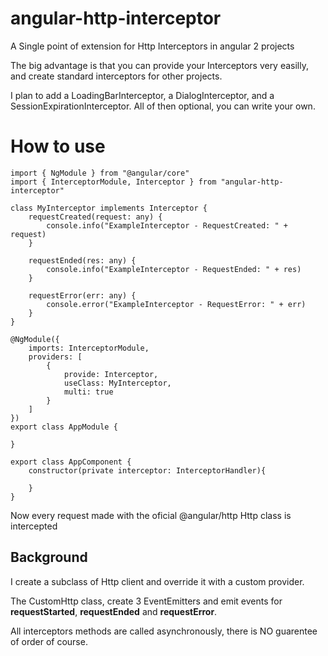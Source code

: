 # angular-http-interceptor

A Single point of extension for Http Interceptors in angular 2 projects

The big advantage is that you can provide your Interceptors very easilly,
and create standard interceptors for other projects.

I plan to add a LoadingBarInterceptor, a DialogInterceptor, and a SessionExpirationInterceptor.
All of then optional, you can write your own.

# How to use

    import { NgModule } from "@angular/core"
    import { InterceptorModule, Interceptor } from "angular-http-interceptor" 
    
    class MyInterceptor implements Interceptor {
        requestCreated(request: any) {
            console.info("ExampleInterceptor - RequestCreated: " + request)
        }

        requestEnded(res: any) {
            console.info("ExampleInterceptor - RequestEnded: " + res)
        }

        requestError(err: any) {
            console.error("ExampleInterceptor - RequestError: " + err)
        }
    }

    @NgModule({
        imports: InterceptorModule,
        providers: [
            {
                provide: Interceptor,
                useClass: MyInterceptor,
                multi: true
            }
        ]
    })
    export class AppModule {

    }

    export class AppComponent {
        constructor(private interceptor: InterceptorHandler){

        }
    }

Now every request made with the oficial @angular/http Http class is intercepted

## Background

I create a subclass of Http client and override it with a custom provider.

The CustomHttp class, create 3 EventEmitters and emit events for **requestStarted**,
**requestEnded** and **requestError**. 

All interceptors methods are called asynchronously, there is NO guarentee of order of course.
